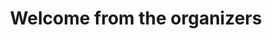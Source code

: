 ---
time: 09:00 - 09:15
location: Kongesalen
title: "Welcome from the organizers"
type: session
session_type: plenary
weight: 2
---